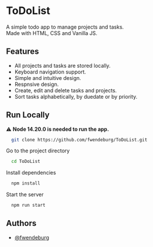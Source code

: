 # ToDoList

A simple todo app to manage projects and tasks.  
Made with HTML, CSS and Vanilla JS.
## Features

- All projects and tasks are stored locally.
- Keyboard navigation support. 
- Simple and intuitive design.
- Respnsive design.
- Create, edit and delete tasks and projects.
- Sort tasks alphabetically, by duedate or by priority.

## Run Locally
⚠️ **Node 14.20.0 is needed to run the app.**
```bash
  git clone https://github.com/fwendeburg/ToDoList.git
```

Go to the project directory

```bash
  cd ToDoList
```

Install dependencies

```bash
  npm install
```

Start the server

```bash
  npm run start
```


## Authors

- [@fwendeburg](https://www.github.com/fwendeburg)

